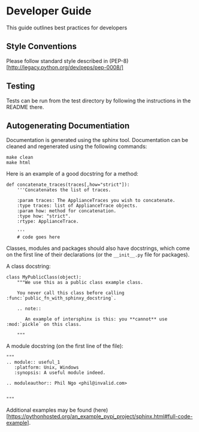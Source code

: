 Developer Guide
===============

This guide outlines best practices for developers

Style Conventions
-----------

Please follow standard style described in
(PEP-8)[http://legacy.python.org/dev/peps/pep-0008/]

Testing
-------

Tests can be run from the test directory by following the instructions in the
README there.

Autogenerating Documentiation
-----------------------------

Documentation is generated using the sphinx tool. Documentation can be
cleaned and regenerated using the following commands:

    make clean
    make html

Here is an example of a good docstring for a method:

    def concatenate_traces(traces[,how="strict"]):
        '''Concatenates the list of traces.

        :param traces: The ApplianceTraces you wish to concatenate.
        :type traces: list of ApplianceTrace objects.
        :param how: method for concatenation.
        :type how: "strict".
        :rtype: ApplianceTrace.

        '''
        # code goes here

Classes, modules and packages should also have docstrings, which come on the
first line of their declarations (or the `__init__.py` file for packages).

A class docstring:

    class MyPublicClass(object):
        """We use this as a public class example class.

        You never call this class before calling :func:`public_fn_with_sphinxy_docstring`.

        .. note::

           An example of intersphinx is this: you **cannot** use :mod:`pickle` on this class.

        """

A module docstring (on the first line of the file):

    """
    .. module:: useful_1
       :platform: Unix, Windows
       :synopsis: A useful module indeed.

    .. moduleauthor:: Phil Ngo <phil@invalid.com>


    """

Additional examples may be found
(here)[https://pythonhosted.org/an_example_pypi_project/sphinx.html#full-code-example].
